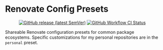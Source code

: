 # Renovate Config Presets

<div align='center'>

[![GitHub release (latest SemVer)](https://img.shields.io/github/v/release/marcusrbrown/renovate-config?sort=semver&style=for-the-badge&logo=github&label=release)][release] [![GitHub Workflow CI Status](https://img.shields.io/github/actions/workflow/status/marcusrbrown/renovate-config/ci.yaml?branch=main&style=for-the-badge&logo=github%20actions&logoColor=white&label=ci)][ci-workflow]

[release]: https://github.com/marcusrbrown/renovate-config/releases "GitHub release"
[ci-workflow]: https://github.com/marcusrbrown/renovate-config/actions?query=workflow%3Aci "Search GitHub Actions for CI workflow runs"

</div>

Shareable Renovate configuration presets for common package ecosystems. Specific customizations for my personal repositories are in the `personal` preset.
